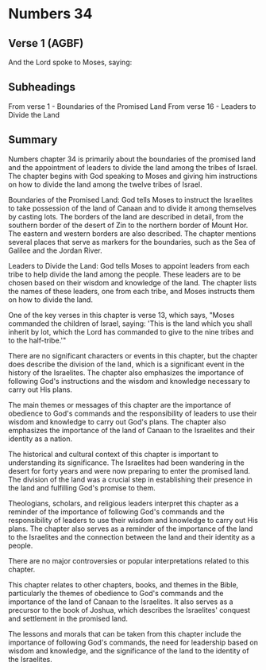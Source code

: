# Numbers 34

## Verse 1 (AGBF)

And the Lord spoke to Moses, saying:

## Subheadings

From verse 1 - Boundaries of the Promised Land
From verse 16 - Leaders to Divide the Land

## Summary

Numbers chapter 34 is primarily about the boundaries of the promised land and the appointment of leaders to divide the land among the tribes of Israel. The chapter begins with God speaking to Moses and giving him instructions on how to divide the land among the twelve tribes of Israel. 

Boundaries of the Promised Land:
God tells Moses to instruct the Israelites to take possession of the land of Canaan and to divide it among themselves by casting lots. The borders of the land are described in detail, from the southern border of the desert of Zin to the northern border of Mount Hor. The eastern and western borders are also described. The chapter mentions several places that serve as markers for the boundaries, such as the Sea of Galilee and the Jordan River.

Leaders to Divide the Land:
God tells Moses to appoint leaders from each tribe to help divide the land among the people. These leaders are to be chosen based on their wisdom and knowledge of the land. The chapter lists the names of these leaders, one from each tribe, and Moses instructs them on how to divide the land.

One of the key verses in this chapter is verse 13, which says, "Moses commanded the children of Israel, saying: 'This is the land which you shall inherit by lot, which the Lord has commanded to give to the nine tribes and to the half-tribe.'"

There are no significant characters or events in this chapter, but the chapter does describe the division of the land, which is a significant event in the history of the Israelites. The chapter also emphasizes the importance of following God's instructions and the wisdom and knowledge necessary to carry out His plans.

The main themes or messages of this chapter are the importance of obedience to God's commands and the responsibility of leaders to use their wisdom and knowledge to carry out God's plans. The chapter also emphasizes the importance of the land of Canaan to the Israelites and their identity as a nation.

The historical and cultural context of this chapter is important to understanding its significance. The Israelites had been wandering in the desert for forty years and were now preparing to enter the promised land. The division of the land was a crucial step in establishing their presence in the land and fulfilling God's promise to them.

Theologians, scholars, and religious leaders interpret this chapter as a reminder of the importance of following God's commands and the responsibility of leaders to use their wisdom and knowledge to carry out His plans. The chapter also serves as a reminder of the importance of the land to the Israelites and the connection between the land and their identity as a people.

There are no major controversies or popular interpretations related to this chapter.

This chapter relates to other chapters, books, and themes in the Bible, particularly the themes of obedience to God's commands and the importance of the land of Canaan to the Israelites. It also serves as a precursor to the book of Joshua, which describes the Israelites' conquest and settlement in the promised land.

The lessons and morals that can be taken from this chapter include the importance of following God's commands, the need for leadership based on wisdom and knowledge, and the significance of the land to the identity of the Israelites.